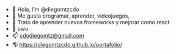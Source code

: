 - 👋 Hola, I’m @diegomtzcdo
- 👀 Me gusta programar, aprender, videojuegos,
- 🌱 Trato de aprender nuevos frameworks y mejorar como react
- 💞️ uwu
- 📫 cdodiegomtz@gmail.com
- 🌎 https://diegomtzcdo.github.io/portafolio/

<!---
diegomtzcdo/diegomtzcdo is a ✨ special ✨ repository because its `README.md` (this file) appears on your GitHub profile.
You can click the Preview link to take a look at your changes.
--->
